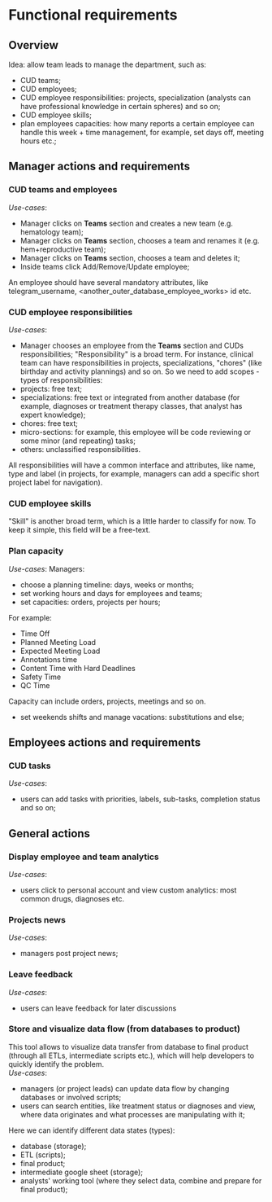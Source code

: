 # Functional requirements

## Overview

Idea: allow team leads to manage the department, such as:
* CUD teams;
* CUD employees;
* CUD employee responsibilities: projects, specialization (analysts can have professional knowledge in certain spheres) and so on;
* CUD employee skills;
* plan employees capacities: how many reports a certain employee can handle this week + time management, for example, set days off, meeting hours etc.;

## Manager actions and requirements

### CUD teams and employees

_Use-cases_:
* Manager clicks on **Teams** section and creates a new team (e.g. hematology team);
* Manager clicks on **Teams** section, chooses a team and renames it (e.g. hem+reproductive team);
* Manager clicks on **Teams** section, chooses a team and deletes it;
* Inside teams click Add/Remove/Update employee;

An employee should have several mandatory attributes, like telegram_username, <another_outer_database_employee_works> id etc.

### CUD employee responsibilities

_Use-cases_:
* Manager chooses an employee from the **Teams** section and CUDs responsibilities;
"Responsibility" is a broad term. For instance, clinical team can have responsibilities in projects, specializations, "chores" (like birthday and activity plannings) and so on.
So we need to add scopes - types of responsibilities:
* projects: free text;
* specializations: free text or integrated from another database (for example, diagnoses or treatment therapy classes, that analyst has expert knowledge);
* chores: free text;
* micro-sections: for example, this employee will be code reviewing or some minor (and repeating) tasks;
* others: unclassified responsibilities.

All responsibilities will have a common interface and attributes, like name, type and label (in projects, for example, managers can add a specific short project label for navigation).

### CUD employee skills

"Skill" is another broad term, which is a little harder to classify for now. To keep it simple, this field will be a free-text.

### Plan capacity

_Use-cases_:
Managers:
* choose a planning timeline: days, weeks or months;
* set working hours and days for employees and teams;
* set capacities: orders, projects per hours;

For example:
* Time Off
* Planned Meeting Load
* Expected Meeting Load
* Annotations time
* Content Time with Hard Deadlines
* Safety Time
* QC Time

Capacity can include orders, projects, meetings and so on.

* set weekends shifts and manage vacations: substitutions and else;

## Employees actions and requirements

### CUD tasks 

_Use-cases_:
* users can add tasks with priorities, labels, sub-tasks, completion status and so on;

## General actions

### Display employee and team analytics

_Use-cases_:
* users click to personal account and view custom analytics: most common drugs, diagnoses etc.

### Projects news

_Use-cases_:
* managers post project news;

### Leave feedback

_Use-cases_:
* users can leave feedback for later discussions

### Store and visualize data flow (from databases to product)

This tool allows to visualize data transfer from database to final product (through all ETLs, intermediate scripts etc.), which will help developers to quickly identify the problem.  
_Use-cases_:
* managers (or project leads) can update data flow by changing databases or involved scripts;
* users can search entities, like treatment status or diagnoses and view, where data originates and what processes are manipulating with it; 

Here we can identify different data states (types):
* database (storage);
* ETL (scripts);
* final product;
* intermediate google sheet (storage);
* analysts' working tool (where they select data, combine and prepare for final product);